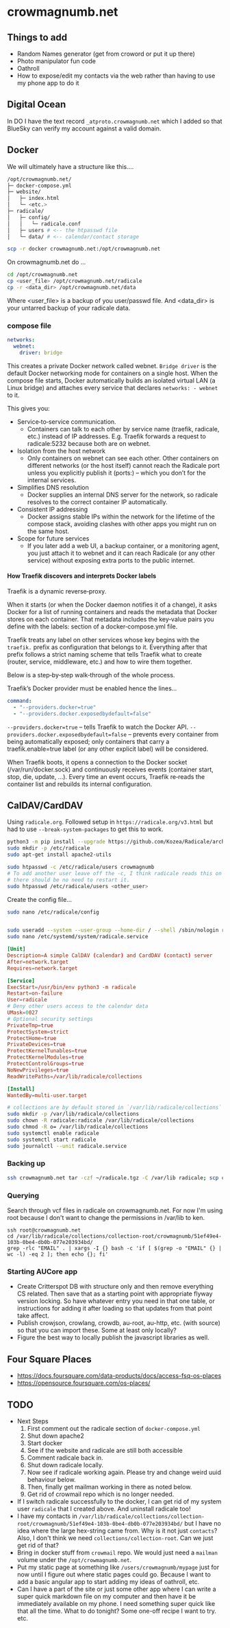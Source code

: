 # crowmagnumb.net

## Things to add

- Random Names generator (get from croword or put it up there)
- Photo manipulator fun code
- Oathroll
- How to expose/edit my contacts via the web rather than having to use my phone app to do it

## Digital Ocean

In DO I have the text record `_atproto.crowmagnumb.net` which I added so that BlueSky can verify my account against a valid domain.

## Docker

We will ultimately have a structure like this....

```sh
/opt/crowmagnumb.net/
├─ docker-compose.yml
├─ website/
│   ├─ index.html
│   └─ <etc.>
├─ radicale/
│   ├─ config/
│   │   └─ radicale.conf          
│   ├─ users # <-- the htpasswd file
│   └─ data/ # <-- calendar/contact storage
```

```sh
scp -r docker crowmagnumb.net:/opt/crowmagnumb.net
```

On crowmagnumb.net do ...

```sh
cd /opt/crowmagnumb.net
cp <user_file> /opt/crowmagnumb.net/radicale
cp -r <data_dir> /opt/crowmagnumb.net/data
```

Where <user_file> is a backup of you user/passwd file. And <data_dir> is your untarred backup of your radicale data.

### compose file

```yml
networks:
  webnet:
    driver: bridge
```

This creates a private Docker network called webnet.
`Bridge driver` is the default Docker networking mode for containers on a single host.
When the compose file starts, Docker automatically builds an isolated virtual LAN (a Linux bridge) and attaches every service that declares `networks: - webnet` to it.

This gives you:
- Service‑to‑service communication.
    - Containers can talk to each other by service name (traefik, radicale, etc.) instead of IP addresses. E.g. Traefik forwards a request to radicale:5232 because both are on webnet.
- Isolation from the host network
    - Only containers on webnet can see each other. Other containers on different networks (or the host itself) cannot reach the Radicale port unless you explicitly publish it (ports:) – which you don’t for the internal services.
- Simplifies DNS resolution
    - Docker supplies an internal DNS server for the network, so radicale resolves to the correct container IP automatically.
- Consistent IP addressing
    - Docker assigns stable IPs within the network for the lifetime of the compose stack, avoiding clashes with other apps you might run on the same host.
- Scope for future services
    - If you later add a web UI, a backup container, or a monitoring agent, you just attach it to webnet and it can reach Radicale (or any other service) without exposing extra ports to the public internet.

#### How Traefik discovers and interprets Docker labels

Traefik is a dynamic reverse‑proxy.

When it starts (or when the Docker daemon notifies it of a change), it asks Docker for a list of running containers and reads the metadata that Docker stores on each container.
That metadata includes the key‑value pairs you define with the labels: section of a docker‑compose.yml file.

Traefik treats any label on other services whose key begins with the `traefik.` prefix as configuration that belongs to it. Everything after that prefix follows a strict naming scheme that tells Traefik what to create (router, service, middleware, etc.) and how to wire them together.

Below is a step‑by‑step walk‑through of the whole process.

Traefik’s Docker provider must be enabled hence the lines...

```yml
command:
  - "--providers.docker=true"
  - "--providers.docker.exposedbydefault=false"
```

`--providers.docker=true` – tells Traefik to watch the Docker API.
`--providers.docker.exposedbydefault=false` – prevents every container from being automatically exposed; only containers that carry a traefik.enable=true label (or any other explicit label) will be considered.

When Traefik boots, it opens a connection to the Docker socket (/var/run/docker.sock) and continuously receives events (container start, stop, die, update, …). Every time an event occurs, Traefik re‑reads the container list and rebuilds its internal configuration.

## CalDAV/CardDAV

Using `radicale.org`. Followed setup in `https://radicale.org/v3.html` but had to use `--break-system-packages` to get this to work.

```sh
python3 -m pip install --upgrade https://github.com/Kozea/Radicale/archive/master.tar.gz --break-system-packages
sudo mkdir -p /etc/radicale
sudo apt-get install apache2-utils

sudo htpasswd -c /etc/radicale/users crowmagnumb
# To add another user leave off the -c, I think radicale reads this on every request so
# there should be no need to restart it.
sudo htpasswd /etc/radicale/users <other_user>
```
Create the config file...
```sh
sudo nano /etc/radicale/config
```

```conf
```

```sh
sudo useradd --system --user-group --home-dir / --shell /sbin/nologin radicale
sudo nano /etc/systemd/system/radicale.service
```

```conf
[Unit]
Description=A simple CalDAV (calendar) and CardDAV (contact) server
After=network.target
Requires=network.target

[Service]
ExecStart=/usr/bin/env python3 -m radicale
Restart=on-failure
User=radicale
# Deny other users access to the calendar data
UMask=0027
# Optional security settings
PrivateTmp=true
ProtectSystem=strict
ProtectHome=true
PrivateDevices=true
ProtectKernelTunables=true
ProtectKernelModules=true
ProtectControlGroups=true
NoNewPrivileges=true
ReadWritePaths=/var/lib/radicale/collections

[Install]
WantedBy=multi-user.target
```

```sh
# collections are by default stored in `/var/lib/radicale/collections`
sudo mkdir -p /var/lib/radicale/collections
sudo chown -R radicale:radicale /var/lib/radicale/collections
sudo chmod -R o= /var/lib/radicale/collections
sudo systemctl enable radicale
sudo systemctl start radicale
sudo journalctl --unit radicale.service
```

### Backing up

```sh
ssh crowmagnumb.net tar -czf ~/radicale.tgz -C /var/lib radicale; scp crowmagnumb.net:./radicale.tgz ~/Documents/personal
```

### Querying

Search through vcf files in radicale on crowmagnumb.net. For now I'm using root because I don't want to change the permissions in /var/lib to ken.

```
ssh root@crowmagnumb.net
cd /var/lib/radicale/collections/collection-root/crowmagnumb/51ef49e4-103b-0be4-db0b-077e203934bd/
grep -rlc "EMAIL" . | xargs -I {} bash -c 'if [ $(grep -o "EMAIL" {} | wc -l) -eq 2 ]; then echo {}; fi'
```

### Starting AUCore app

- Create Critterspot DB with structure only and then remove everything CS related. Then save that as a starting point with appropriate flyway version locking. So have whatever entry you need in that one table, or instructions for adding it after loading so that updates from that point take affect.
- Publish crowjson, crowlang, crowdb, au-root, au-http, etc. (with source) so that you can import these. Some at least only locally?
- Figure the best way to locally publish the javascript libraries as well.

## Four Square Places

- https://docs.foursquare.com/data-products/docs/access-fsq-os-places
- https://opensource.foursquare.com/os-places/

## TODO

- Next Steps
  1. First comment out the radicale section of `docker-compose.yml`
  2. Shut down apache2
  3. Start docker
  4. See if the website and radicale are still both accessible
  5. Comment radicale back in.
  6. Shut down radicale locally.
  7. Now see if radicale working again. Please try and change weird uuid behaviour below.
  8. Then, finally get mailman working in there as noted below.
  9. Get rid of crowmail repo which is no longer needed.
- If I switch radicale successfully to the docker, I can get rid of my system user `radicale` that I created above. And uninstall radicale too!
- I have my contacts in `/var/lib/radicale/collections/collection-root/crowmagnumb/51ef49e4-103b-0be4-db0b-077e203934bd/` but I have no idea where the large hex-string came from. Why is it not just `contacts`? Also, I don't think we need `collections/collection-root`. Can we just get rid of that?
- Bring in docker stuff from `crowmail` repo. We would just need a `mailman` volume under the `/opt/crowmagnumb.net`.
- Put my static page at something like `/users/crowmagnumb/mypage` just for now until I figure out where static pages could go. Because I want to add a basic angular app to start adding my ideas of oathroll, etc.
- Can I have a part of the site or just some other app where I can write a super quick markdown file on my computer and then have it be immediately available on my phone. I need something super quick like that all the time. What to do tonight? Some one-off recipe I want to try. etc.
